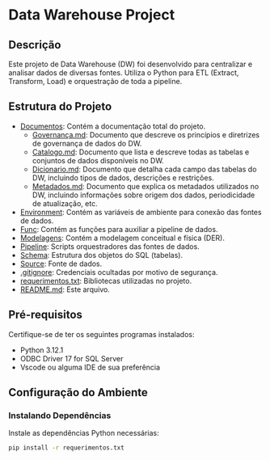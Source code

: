 # Data Warehouse Project

## Descrição

Este projeto de Data Warehouse (DW) foi desenvolvido para centralizar e analisar dados de diversas fontes. Utiliza o Python para ETL (Extract, Transform, Load) e orquestração de toda a pipeline.

## Estrutura do Projeto

- [Documentos](Documentos/): Contém a documentação total do projeto.
  - [Governança.md](Documentos/Governança.md): Documento que descreve os princípios e diretrizes de governança de dados do DW.
  - [Catalogo.md](Documentos/Catalogo.md): Documento que lista e descreve todas as tabelas e conjuntos de dados disponíveis no DW.
  - [Dicionario.md](Documentos/Dicionario.md): Documento que detalha cada campo das tabelas do DW, incluindo tipos de dados, descrições e restrições.
  - [Metadados.md](Documentos/Metadados.md): Documento que explica os metadados utilizados no DW, incluindo informações sobre origem dos dados, periodicidade de atualização, etc.
- [Environment](Environment/): Contém as variáveis de ambiente para conexão das fontes de dados.
- [Func](Func/): Contém as funções para auxiliar a pipeline de dados.
- [Modelagens](Modelagens/): Contém a modelagem conceitual e física (DER).
- [Pipeline](Pipeline/): Scripts orquestradores das fontes de dados.
- [Schema](Schema/): Estrutura dos objetos do SQL (tabelas).
- [Source](Source/): Fonte de dados.
- [.gitignore](.gitignore): Credenciais ocultadas por motivo de segurança.
- [requerimentos.txt](requerimentos.txt): Bibliotecas utilizadas no projeto.
- [README.md](README.md): Este arquivo.

## Pré-requisitos

Certifique-se de ter os seguintes programas instalados:

- Python 3.12.1
- ODBC Driver 17 for SQL Server
- Vscode ou alguma IDE de sua preferência

## Configuração do Ambiente

### Instalando Dependências

Instale as dependências Python necessárias:

```bash
pip install -r requerimentos.txt
